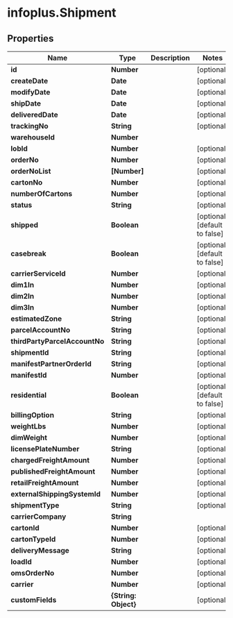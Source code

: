 # infoplus.Shipment

## Properties
Name | Type | Description | Notes
------------ | ------------- | ------------- | -------------
**id** | **Number** |  | [optional] 
**createDate** | **Date** |  | [optional] 
**modifyDate** | **Date** |  | [optional] 
**shipDate** | **Date** |  | [optional] 
**deliveredDate** | **Date** |  | [optional] 
**trackingNo** | **String** |  | [optional] 
**warehouseId** | **Number** |  | 
**lobId** | **Number** |  | [optional] 
**orderNo** | **Number** |  | [optional] 
**orderNoList** | **[Number]** |  | [optional] 
**cartonNo** | **Number** |  | [optional] 
**numberOfCartons** | **Number** |  | [optional] 
**status** | **String** |  | [optional] 
**shipped** | **Boolean** |  | [optional] [default to false]
**casebreak** | **Boolean** |  | [optional] [default to false]
**carrierServiceId** | **Number** |  | [optional] 
**dim1In** | **Number** |  | [optional] 
**dim2In** | **Number** |  | [optional] 
**dim3In** | **Number** |  | [optional] 
**estimatedZone** | **String** |  | [optional] 
**parcelAccountNo** | **String** |  | [optional] 
**thirdPartyParcelAccountNo** | **String** |  | [optional] 
**shipmentId** | **String** |  | [optional] 
**manifestPartnerOrderId** | **String** |  | [optional] 
**manifestId** | **Number** |  | [optional] 
**residential** | **Boolean** |  | [optional] [default to false]
**billingOption** | **String** |  | [optional] 
**weightLbs** | **Number** |  | [optional] 
**dimWeight** | **Number** |  | [optional] 
**licensePlateNumber** | **String** |  | [optional] 
**chargedFreightAmount** | **Number** |  | [optional] 
**publishedFreightAmount** | **Number** |  | [optional] 
**retailFreightAmount** | **Number** |  | [optional] 
**externalShippingSystemId** | **Number** |  | [optional] 
**shipmentType** | **String** |  | [optional] 
**carrierCompany** | **String** |  | 
**cartonId** | **Number** |  | [optional] 
**cartonTypeId** | **Number** |  | [optional] 
**deliveryMessage** | **String** |  | [optional] 
**loadId** | **Number** |  | [optional] 
**omsOrderNo** | **Number** |  | [optional] 
**carrier** | **Number** |  | [optional] 
**customFields** | **{String: Object}** |  | [optional] 


